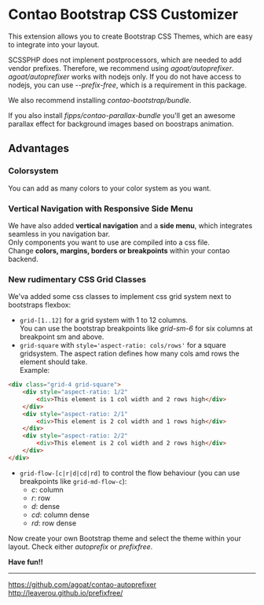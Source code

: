# Contao Bootstrap CSS Customizer

This extension allows you to create Bootstrap CSS Themes, which are easy to integrate into your layout.

SCSSPHP does not implenent postprocessors, which are needed to add vendor prefixes. Therefore, we recommend using _agoat/autoprefixer_.  
_agoat/autoprefixer_ works with nodejs only. If you do not have access to nodejs, you can use _--prefix-free_, which is a requirement in this package.
 
We also recommend installing _contao-bootstrap/bundle_.
 
If you also install _fipps/contao-parallax-bundle_ you'll get an awesome parallax effect for background images based on boostraps animation.
 
## Advantages  
### Colorsystem
You can add as many colors to your color system as you want.  

### Vertical Navigation with Responsive Side Menu 
We have also added **vertical navigation** and a **side menu**, which integrates seamless in you navigation bar.  
Only components you want to use are compiled into a css file.  
Change **colors, margins, borders or breakpoints** within your contao backend.  

### New rudimentary CSS Grid Classes  
We'va added some css classes to implement css grid system next to bootstraps flexbox:  
- `grid-[1..12]` for a grid system with 1 to 12 columns.  
You can use the bootstrap breakpoints like *grid-sm-6* for six columns at breakpoint sm and above.
- `grid-square` with `style='aspect-ratio: cols/rows'`  for a square gridsystem. The aspect ration defines how many cols amd rows the element should take.  
Example:  
````html
<div class="grid-4 grid-square">
    <div style="aspect-ratio: 1/2"
        <div>This element is 1 col width and 2 rows high</div>
    </div>
    <div style="aspect-ratio: 2/1"
        <div>This element is 2 col width and 1 rows high</div>
    </div>
    <div style="aspect-ratio: 2/2"
        <div>This element is 2 col width and 2 rows high</div>
    </div>    
</div>
````
- `grid-flow-[c|r|d|cd|rd]` to control the flow behaviour (you can use breakpoints like `grid-md-flow-c`):
  - *c*: column
  - *r*: row
  - *d*: dense
  - *cd*: column dense
  - *rd*: row dense


Now create your own Bootstrap theme and select the theme within your layout. Check either _autoprefix_ or _prefixfree_.

**Have fun!!**


---
https://github.com/agoat/contao-autoprefixer
http://leaverou.github.io/prefixfree/